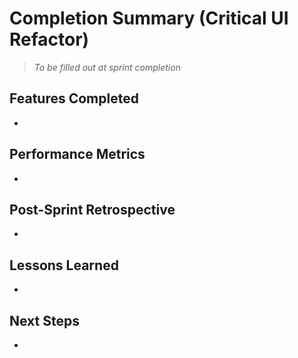 # Completion Summary (Critical UI Refactor)

> _To be filled out at sprint completion_

## Features Completed

- 

## Performance Metrics

- 

## Post-Sprint Retrospective

- 

## Lessons Learned

- 

## Next Steps

- 